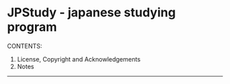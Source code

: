 JPStudy - japanese studying program
==========================

CONTENTS:

1. License, Copyright and Acknowledgements
2. Notes

---------------------------

